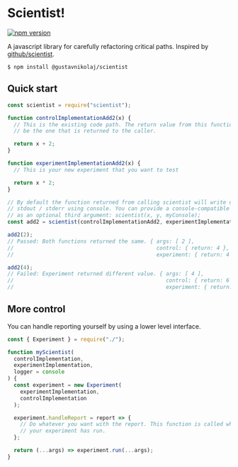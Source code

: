 # Scientist!

[![npm version](https://badge.fury.io/js/%40gustavnikolaj%2Fscientist.svg)](https://www.npmjs.com/package/@gustavnikolaj/scientist)

A javascript library for carefully refactoring critical paths. Inspired by [github/scientist](https://github.com/github/scientist).

```
$ npm install @gustavnikolaj/scientist
```

## Quick start

```js
const scientist = require("scientist");

function controlImplementationAdd2(x) {
  // This is the existing code path. The return value from this function will
  // be the one that is returned to the caller.

  return x + 2;
}

function experimentImplementationAdd2(x) {
  // This is your new experiment that you want to test

  return x * 2;
}

// By default the function returned from calling scientist will write output to
// stdout / stderr using console. You can provide a console-compatible object
// as an optional third argument: scientist(x, y, myConsole);
const add2 = scientist(controlImplementationAdd2, experimentImplementationAdd2);

add2(2);
// Passed: Both functions returned the same. { args: [ 2 ],
//                                             control: { return: 4 },
//                                             experiment: { return: 4 } }

add2(4);
// Failed: Experiment returned different value. { args: [ 4 ],
//                                                control: { return: 6 },
//                                                experiment: { return: 8 } }
```

## More control

You can handle reporting yourself by using a lower level interface.

```js
const { Experiment } = require("./");

function myScientist(
  controlImplementation,
  experimentImplementation,
  logger = console
) {
  const experiment = new Experiment(
    experimentImplementation,
    controlImplementation
  );

  experiment.handleReport = report => {
    // Do whatever you want with the report. This function is called whenever
    // your experiment has run.
  };

  return (...args) => experiment.run(...args);
}
```
